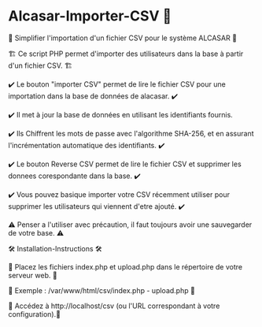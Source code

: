 # Alcasar-Importer-CSV 🚧

🧰 Simplifier l'importation d'un fichier CSV pour le système ALCASAR 🧰

🏗️ Ce script PHP permet d'importer des utilisateurs dans la base à partir d'un fichier CSV. 🏗️

✔️ Le bouton "importer CSV" permet de lire le fichier CSV pour une importation dans la base de données de alacasar. ✔️

✔️ Il met à jour la base de données en utilisant les identifiants fournis. 

✔️ Ils Chiffrent les mots de passe avec l'algorithme SHA-256, et en assurant l'incrémentation automatique des identifiants. ✔️

✔️ Le bouton Reverse CSV permet de lire le fichier CSV et supprimer les donnees corespondante dans la base. ✔️

✔️ Vous pouvez basique importer votre CSV récemment utiliser pour supprimer les utilisateurs qui viennent d'etre ajouté. ✔️

⚠️ Penser a l'utiliser avec précaution, il faut toujours avoir une sauvegarder de votre base. ⚠️

🛠️ Installation-Instructions 🛠️

🔧 Placez les fichiers index.php et upload.php dans le répertoire de votre serveur web. 🔧

🔧 Exemple : /var/www/html/csv/index.php - upload.php 🔧

🔧 Accédez à http://localhost/csv (ou l'URL correspondant à votre configuration).🔧
